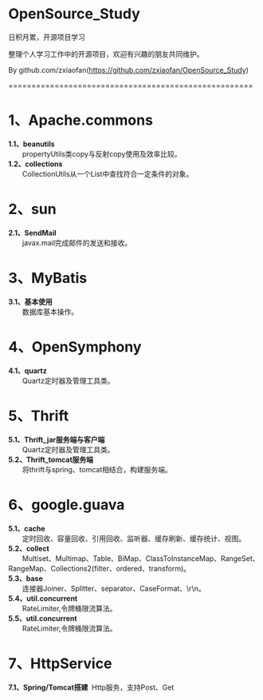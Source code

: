 # OpenSource_Study
日积月累，开源项目学习  

整理个人学习工作中的开源项目，欢迎有兴趣的朋友共同维护。  

By github.com/zxiaofan(https://github.com/zxiaofan/OpenSource_Study)

=====================================================

# 1、Apache.commons  
**1.1、beanutils**  
　　propertyUtils类copy与反射copy使用及效率比较。  
**1.2、collections**  
　　CollectionUtils从一个List中查找符合一定条件的对象。  
  
# 2、sun  
**2.1、SendMail**  
　　javax.mail完成邮件的发送和接收。  
  
# 3、MyBatis  
**3.1、基本使用**  
　　数据库基本操作。  
  
# 4、OpenSymphony  
**4.1、quartz**  
　　Quartz定时器及管理工具类。  
    
# 5、Thrift  
**5.1、Thrift_jar服务端与客户端**  
　　Quartz定时器及管理工具类。  
**5.2、Thrift_tomcat服务端**  
　　将thrift与spring、tomcat相结合，构建服务端。    
  
# 6、google.guava  
**5.1、cache**  
　　定时回收、容量回收、引用回收、监听器、缓存刷新、缓存统计、视图。  
**5.2、collect**  
　　Multiset、Multimap、Table、BiMap、ClassToInstanceMap、RangeSet、RangeMap、Collections2(filter、ordered、transform)。  
**5.3、base**  
　　连接器Joiner、Splitter、separator、CaseFormat、\r\n。  
**5.4、util.concurrent**  
　　RateLimiter,令牌桶限流算法。  
**5.5、util.concurrent**  
　　RateLimiter,令牌桶限流算法。  
  
# 7、HttpService  
**7.1、Spring/Tomcat搭建**  Http服务，支持Post、Get  

